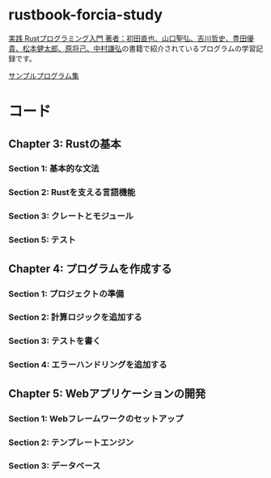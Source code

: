 # rustbook-forcia-study
[実践 Rustプログラミング入門  著者：初田直也、山口聖弘、吉川哲史、豊田優貴、松本健太郎、原将己、中村謙弘](https://www.shuwasystem.co.jp/book/9784798061702.html)の書籍で紹介されているプログラムの学習記録です。

[サンプルプログラム集](https://github.com/forcia/rustbook)

# コード

## Chapter 3: Rustの基本
### Section 1: 基本的な文法
### Section 2: Rustを支える言語機能
### Section 3: クレートとモジュール
### Section 5: テスト

## Chapter 4: プログラムを作成する
### Section 1: プロジェクトの準備
### Section 2: 計算ロジックを追加する
### Section 3: テストを書く
### Section 4: エラーハンドリングを追加する

## Chapter 5: Webアプリケーションの開発
### Section 1: Webフレームワークのセットアップ
### Section 2: テンプレートエンジン
### Section 3: データベース
